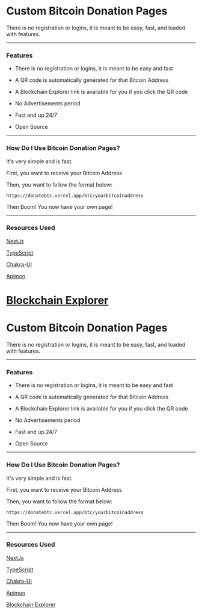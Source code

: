# Custom Bitcoin Donation Pages

There is no registration or logins, it is meant to be easy, fast, and loaded with features.

---

### Features

-   There is no registration or logins, it is meant to be easy and fast

-   A QR code is automatically generated for that Bitcoin Address

-   A Blockchain Explorer link is available for you if you click the QR code

-   No Advertisements period

-   Fast and up 24/7

-   Open Source

---

### How Do I Use Bitcoin Donation Pages?

It's very simple and is fast.

First, you want to receive your Bitcoin Address

Then, you want to follow the format below:

```
https://donatebtc.vercel.app/btc/yourbitcoinaddress
```

Then Boom! You now have your own page!

---

### Resources Used

[NextJs](https://nextjs.org/)

[TypeScript](https://www.typescriptlang.org/)

[Chakra-UI](https://chakra-ui.com/)

[Apimon](https://apimon.de/http-apis#qr)

[Blockchain Explorer](https://www.blockchain.com/explorer)
=======
# Custom Bitcoin Donation Pages

There is no registration or logins, it is meant to be easy, fast, and loaded with features.

___

### Features

- There is no registration or logins, it is meant to be easy and fast

- A QR code is automatically generated for that Bitcoin Address

- A Blockchain Explorer link is available for you if you click the QR code

- No Advertisements period

- Fast and up 24/7

- Open Source
___

### How Do I Use Bitcoin Donation Pages?

It's very simple and is fast. 

First, you want to receive your Bitcoin Address

Then, you want to follow the format below:

```
https://donatebtc.vercel.app/btc/yourbitcoinaddress
```
Then Boom! You now have your own page!

___

### Resources Used

[NextJs](https://nextjs.org/)

[TypeScript](https://www.typescriptlang.org/)

[Chakra-UI](https://chakra-ui.com/)

[Apimon](https://apimon.de/http-apis#qr)

[Blockchain Explorer](https://www.blockchain.com/explorer)
